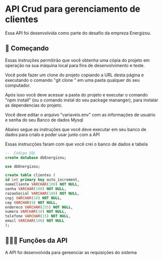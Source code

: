 # API Crud para gerenciamento de clientes

Essa API foi desenvolvida como parte do desafio da empreza Energizou.

## 🚀 Começando

Essas instruções permitirão que você obtenha uma cópia do projeto em operação na sua máquina local para fins de desenvolvimento e teste.

Você pode fazer um clone do projeto copiando a URL desta página e executando o comando "git clone <URL DESTA PAGINA>" em uma pasta qualquer do seu computador.

Após isso você deve acessar a pasta do projeto e executar o comando "npm install" (ou o comando instal do seu package mananger), para instalar as dependencias do projeto.

Você deve editar o arquivo "variaveis.env" com as informações de usuário e senha do seu Banco de dados Mysql

Abaixo segue as instruções que você deve executar em seu banco de dados para crialo e poder usar junto com a API

Essas instrucções faram com que você crei o banco de dados e tabela

```sql
--  Código SQL
create database dbEnergizou;

use dbEnergizou;

create table clientes (
id int primary key auto_increment,
nomeCliente VARCHAR(100) NOT NULL,
senha VARCHAR(100) NOT NULL,
razaoSocial VARCHAR(100) NOT NULL,
cnpj VARCHAR(18) NOT NULL, 
cep VARCHAR(9) NOT NULL, 
endereco VARCHAR(255) NOT NULL,
numero VARCHAR(10) NOT NULL,
telefone VARCHAR(15) NOT NULL,
email VARCHAR(100) NOT NULL
);
```

## 👨🏻‍🔧 Funções da API

A API foi desenvolvida para gereenciar as requisições do sistema
